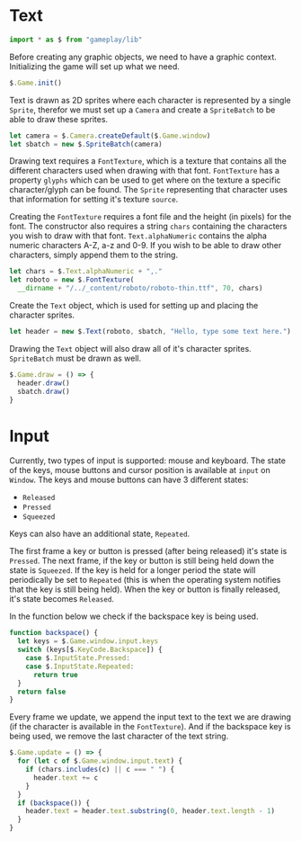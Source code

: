 # Text

```javascript
import * as $ from "gameplay/lib"
```

Before creating any graphic objects, we need to have a graphic context. 
Initializing the game will set up what we need.

```javascript
$.Game.init()
```

Text is drawn as 2D sprites where each character is represented by a single 
`Sprite`, therefor we must set up a `Camera` and create a `SpriteBatch` to be 
able to draw these sprites.

```javascript
let camera = $.Camera.createDefault($.Game.window)
let sbatch = new $.SpriteBatch(camera)
```

Drawing text requires a `FontTexture`, which is a texture that contains all 
the different characters used when drawing with that font. `FontTexture` has a 
property `glyphs` which can be used to get where on the texture a specific 
character/glyph can be found. The `Sprite` representing that character uses that 
information for setting it's texture `source`.

Creating the `FontTexture` requires a font file and the height (in pixels) 
for the font. The constructor also requires a string `chars` containing the 
characters you wish to draw with that font. `Text.alphaNumeric` contains the 
alpha numeric characters A-Z, a-z and 0-9. If you wish to be able to draw other 
characters, simply append them to the string.

```javascript
let chars = $.Text.alphaNumeric + ",."
let roboto = new $.FontTexture(
  __dirname + "/../_content/roboto/roboto-thin.ttf", 70, chars)
```

Create the `Text` object, which is used for setting up and placing the 
character sprites.

```javascript
let header = new $.Text(roboto, sbatch, "Hello, type some text here.")
```

Drawing the `Text` object will also draw all of it's character sprites. 
`SpriteBatch` must be drawn as well.

```javascript
$.Game.draw = () => {
  header.draw()
  sbatch.draw()
}
```

# Input

Currently, two types of input is supported: mouse and keyboard. The state of 
the keys, mouse buttons and cursor position is available at `input` on `Window`. 
The keys and mouse buttons can have 3 different states: 

- `Released`
- `Pressed`
- `Squeezed`

Keys can also have an additional state, `Repeated`.

The first frame a key or button is pressed (after being released) it's state is 
`Pressed`. The next frame, if the key or button is still being held down the 
state is `Squeezed`. If the key is held for a longer period the state will 
periodically be set to `Repeated` (this is when the operating system notifies 
that the key is still being held). When the key or button is finally released, 
it's state becomes `Released`.

In the function below we check if the backspace key is being used.

```javascript
function backspace() {
  let keys = $.Game.window.input.keys
  switch (keys[$.KeyCode.Backspace]) {
    case $.InputState.Pressed:
    case $.InputState.Repeated:
      return true
  }
  return false
}
```

Every frame we update, we append the input text to the text we are drawing 
(if the character is available in the `FontTexture`). And if the backspace key 
is being used, we remove the last character of the text string.

```javascript
$.Game.update = () => {
  for (let c of $.Game.window.input.text) {
    if (chars.includes(c) || c === " ") {
      header.text += c
    }
  }
  if (backspace()) {
    header.text = header.text.substring(0, header.text.length - 1)
  }
}
```
